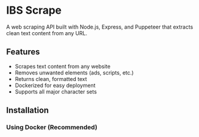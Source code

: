 # IBS Scrape

A web scraping API built with Node.js, Express, and Puppeteer that extracts clean text content from any URL.

## Features

- Scrapes text content from any website
- Removes unwanted elements (ads, scripts, etc.)
- Returns clean, formatted text
- Dockerized for easy deployment
- Supports all major character sets

## Installation

### Using Docker (Recommended) 
